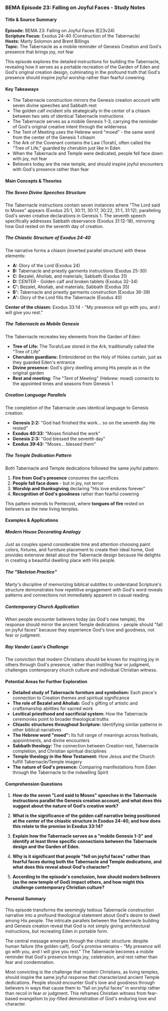 ### BEMA Episode 23: Falling on Joyful Faces - Study Notes

#### Title & Source Summary

**Episode:** BEMA 23: Falling on Joyful Faces (E23v24)  
**Scripture Focus:** Exodus 24-40 (Construction of the Tabernacle)  
**Hosts:** Marty Solomon and Brent Billings  
**Topic:** The Tabernacle as a mobile reminder of Genesis Creation and God's presence that brings joy, not fear

This episode explores the detailed instructions for building the Tabernacle, revealing how it serves as a portable recreation of the Garden of Eden and God's original creation design, culminating in the profound truth that God's presence should inspire joyful worship rather than fearful cowering.

#### Key Takeaways

- The Tabernacle construction mirrors the Genesis creation account with seven divine speeches and Sabbath rest
- The golden calf incident sits strategically in the center of a chiasm between two sets of identical Tabernacle instructions
- The Tabernacle serves as a mobile Genesis 1-3, carrying the reminder of God's original creative intent through the wilderness
- The Tent of Meeting uses the Hebrew word "moed" - the same word from the center of the Genesis 1 chiasm
- The Ark of the Covenant contains the Law (Torah), often called the "Tree of Life," guarded by cherubim just like in Eden
- When the Tabernacle and Temple were dedicated, people fell face down with joy, not fear
- Believers today are the new temple, and should inspire joyful encounters with God's presence rather than fear

#### Main Concepts & Theories

##### The Seven Divine Speeches Structure
The Tabernacle instructions contain seven instances where "The Lord said to Moses" appears (Exodus 25:1, 30:11, 30:17, 30:22, 31:1, 31:12), paralleling God's seven creative declarations in Genesis 1. The seventh speech specifically addresses Sabbath observance (Exodus 31:12-18), mirroring how God rested on the seventh day of creation.

##### The Chiastic Structure of Exodus 24-40
The narrative forms a chiasm (inverted parallel structure) with these elements:
- **A:** Glory of the Lord (Exodus 24)
- **B:** Tabernacle and priestly garments instructions (Exodus 25-30)  
- **C:** Bezalel, Aholiab, and materials; Sabbath (Exodus 31)
- **D:** CENTER - Golden calf and broken tablets (Exodus 32-34)
- **C':** Bezalel, Aholiab, and materials; Sabbath (Exodus 35)
- **B':** Tabernacle and priestly garments construction (Exodus 36-39)
- **A':** Glory of the Lord fills the Tabernacle (Exodus 40)

**Center of the chiasm:** Exodus 33:14 - "My presence will go with you, and I will give you rest."

##### The Tabernacle as Mobile Genesis
The Tabernacle recreates key elements from the Garden of Eden:
- **Tree of Life:** The Torah/Law stored in the Ark, traditionally called the "Tree of Life"
- **Cherubim guardians:** Embroidered on the Holy of Holies curtain, just as they guarded Eden's entrance
- **Divine presence:** God's glory dwelling among His people as in the original garden
- **Rest and meeting:** The "Tent of Meeting" (Hebrew: moed) connects to the appointed times and seasons from Genesis 1

##### Creation Language Parallels
The completion of the Tabernacle uses identical language to Genesis creation:
- **Genesis 2:2:** "God had finished the work... so on the seventh day He rested"
- **Exodus 40:33:** "Moses finished the work"
- **Genesis 2:3:** "God blessed the seventh day"
- **Exodus 39:43:** "Moses... blessed them"

##### The Temple Dedication Pattern
Both Tabernacle and Temple dedications followed the same joyful pattern:
1. **Fire from God's presence** consumes the sacrifices
2. **People fall face down** - but in joy, not terror  
3. **Worship and thanksgiving** declaring "His love endures forever"
4. **Recognition of God's goodness** rather than fearful cowering

This pattern extends to Pentecost, where **tongues of fire** rested on believers as the new living temples.

#### Examples & Applications

##### Modern House Decorating Analogy
Just as couples spend considerable time and attention choosing paint colors, fixtures, and furniture placement to create their ideal home, God provides extensive detail about the Tabernacle design because He delights in creating a beautiful dwelling place with His people.

##### The "Skeleton Practice" 
Marty's discipline of memorizing biblical subtitles to understand Scripture's structure demonstrates how repetitive engagement with God's word reveals patterns and connections not immediately apparent in casual reading.

##### Contemporary Church Application
When people encounter believers today (as God's new temple), the response should mirror the ancient Temple dedications - people should "fall on joyful faces" because they experience God's love and goodness, not fear or judgment.

##### Ray Vander Laan's Challenge
The conviction that modern Christians should be known for inspiring joy in others through God's presence, rather than instilling fear or judgment, challenges contemporary church culture and individual Christian witness.

#### Potential Areas for Further Exploration

- **Detailed study of Tabernacle furniture and symbolism:** Each piece's connection to Creation themes and spiritual significance
- **The role of Bezalel and Aholiab:** God's gifting of artistic and craftsmanship abilities for sacred work  
- **Levitical priesthood and sacrificial system:** How the Tabernacle ceremonies point to broader theological truths
- **Chiastic structures throughout Scripture:** Identifying similar patterns in other biblical narratives
- **The Hebrew word "moed":** Its full range of meanings across festivals, appointments, and divine encounters
- **Sabbath theology:** The connection between Creation rest, Tabernacle completion, and Christian spiritual disciplines
- **Temple theology in the New Testament:** How Jesus and the Church fulfill Tabernacle/Temple imagery
- **The nature of God's presence:** Comparing manifestations from Eden through the Tabernacle to the indwelling Spirit

#### Comprehension Questions

1. **How do the seven "Lord said to Moses" speeches in the Tabernacle instructions parallel the Genesis creation account, and what does this suggest about the nature of God's creative work?**

2. **What is the significance of the golden calf narrative being positioned at the center of the chiastic structure in Exodus 24-40, and how does this relate to the promise in Exodus 33:14?**

3. **Explain how the Tabernacle serves as a "mobile Genesis 1-3" and identify at least three specific connections between the Tabernacle design and the Garden of Eden.**

4. **Why is it significant that people "fell on joyful faces" rather than fearful faces during both the Tabernacle and Temple dedications, and what does this reveal about God's character?**

5. **According to the episode's conclusion, how should modern believers (as the new temple of God) impact others, and how might this challenge contemporary Christian culture?**

#### Personal Summary

This episode transforms the seemingly tedious Tabernacle construction narrative into a profound theological statement about God's desire to dwell among His people. The intricate parallels between the Tabernacle building and Genesis creation reveal that God is not simply giving architectural instructions, but recreating Eden in portable form. 

The central message emerges through the chiastic structure: despite human failure (the golden calf), God's promise remains - "My presence will go with you, and I will give you rest." The Tabernacle becomes a mobile reminder that God's presence brings joy, celebration, and rest rather than fear and condemnation.

Most convicting is the challenge that modern Christians, as living temples, should inspire the same joyful response that characterized ancient Temple dedications. People should encounter God's love and goodness through believers in ways that cause them to "fall on joyful faces" in worship rather than recoil in fear or judgment. This reframes Christian witness from fear-based evangelism to joy-filled demonstration of God's enduring love and character.